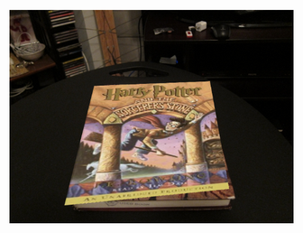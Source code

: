 

[![Watch the video](https://github.com/Abhishek0697/Computer-Vision/blob/main/Augmented%20Reality%20with%20Planar%20Homographies/data/0.132.png)](https://github.com/Abhishek0697/Computer-Vision/blob/main/Augmented%20Reality%20with%20Planar%20Homographies/data/ar.avi)

